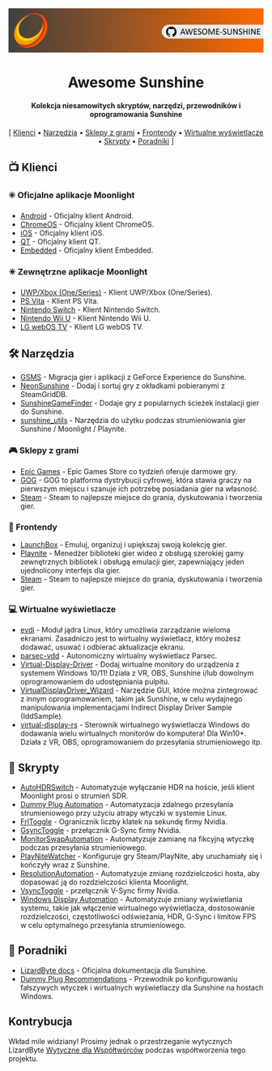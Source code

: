 <!--lint disable awesome-heading awesome-toc double-link-->

<div align="center">
  <img src="/assets/banner.png" />
  <h1 align="center">Awesome Sunshine</h1>
  <h4 align="center">Kolekcja niesamowitych skryptów, narzędzi, przewodników i oprogramowania Sunshine</h4>
</div>

<div align="center">
[
  <a href="#-klienci">Klienci</a> •
  <a href="#%EF%B8%8F-narzędzia">Narzędzia</a> •
  <a href="#-sklepy-z-grami">Sklepy z grami</a> •
  <a href="#-frontendy">Frontendy</a> •
  <a href="#-wirtualne-wyświetlacze">Wirtualne wyświetlacze</a> •
  <a href="#-skrypty">Skrypty</a> •
  <a href="#-poradniki">Poradniki</a>
]
</div>

## 📺 Klienci

### ✳️ Oficjalne aplikacje Moonlight

- [Android](https://github.com/moonlight-stream/moonlight-android) - Oficjalny klient Android.
- [ChromeOS](https://github.com/moonlight-stream/moonlight-chrome) - Oficjalny klient ChromeOS.
- [iOS](https://github.com/moonlight-stream/moonlight-ios) - Oficjalny klient iOS.
- [QT](https://github.com/moonlight-stream/moonlight-qt) - Oficjalny klient QT.
- [Embedded](https://github.com/moonlight-stream/moonlight-embedded) - Oficjalny klient Embedded.

### ✴️ Zewnętrzne aplikacje Moonlight

- [UWP/Xbox (One/Series)](https://github.com/TheElixZammuto/moonlight-xbox) - Klient UWP/Xbox (One/Series).
- [PS Vita](https://github.com/xyzz/vita-moonlight) - Klient PS Vita.
- [Nintendo Switch](https://github.com/XITRIX/Moonlight-Switch) - Klient Nintendo Switch.
- [Nintendo Wii U](https://github.com/GaryOderNichts/moonlight-wiiu) - Klient Nintendo Wii U.
- [LG webOS TV](https://github.com/mariotaku/moonlight-tv) - Klient LG webOS TV.

## 🛠️ Narzędzia

- [GSMS](https://github.com/LizardByte/GSMS) - Migracja gier i aplikacji z GeForce Experience do Sunshine.
- [NeonSunshine](https://github.com/NeonLightning/NeonSunshine) - Dodaj i sortuj gry z okładkami pobieranymi z SteamGridDB.
- [SunshineGameFinder](https://github.com/JMTK/SunshineGameFinder) - Dodaje gry z popularnych ścieżek instalacji gier do Sunshine.
- [sunshine_utils](https://github.com/designer-living/sunshine_utils) - Narzędzia do użytku podczas strumieniowania gier Sunshine / Moonlight / Playnite.

### 🎮 Sklepy z grami

- [Epic Games](https://www.epicgames.com) - Epic Games Store co tydzień oferuje darmowe gry.
- [GOG](https://www.gog.com) - GOG to platforma dystrybucji cyfrowej, która stawia graczy na pierwszym miejscu i szanuje ich potrzebę posiadania gier na własność.
- [Steam](https://store.steampowered.com) - Steam to najlepsze miejsce do grania, dyskutowania i tworzenia gier.

### 💠 Frontendy

- [LaunchBox](https://www.launchbox-app.com/) - Emuluj, organizuj i upiększaj swoją kolekcję gier.
- [Playnite](https://github.com/JosefNemec/Playnite) - Menedżer biblioteki gier wideo z obsługą szerokiej gamy zewnętrznych bibliotek i obsługą emulacji gier, zapewniający jeden ujednolicony interfejs dla gier.
- [Steam](https://store.steampowered.com) - Steam to najlepsze miejsce do grania, dyskutowania i tworzenia gier.

### 💻 Wirtualne wyświetlacze

- [evdi](https://github.com/DisplayLink/evdi) - Moduł jądra Linux, który umożliwia zarządzanie wieloma ekranami. Zasadniczo jest to wirtualny wyświetlacz, który możesz dodawać, usuwać i odbierać aktualizacje ekranu.
- [parsec-vdd](https://github.com/nomi-san/parsec-vdd) - Autonomiczny wirtualny wyświetlacz Parsec.
- [Virtual-Display-Driver](https://github.com/itsmikethetech/Virtual-Display-Driver) - Dodaj wirtualne monitory do urządzenia z systemem Windows 10/11! Działa z VR, OBS, Sunshine i/lub dowolnym oprogramowaniem do udostępniania pulpitu.
- [VirtualDisplayDriver_Wizard](https://github.com/sofmeright/VirtualDisplayDriver_Wizard) - Narzędzie GUI, które można zintegrować z innym oprogramowaniem, takim jak Sunshine, w celu wydajnego manipulowania implementacjami Indirect Display Driver Sample (IddSample).
- [virtual-display-rs](https://github.com/MolotovCherry/virtual-display-rs) - Sterownik wirtualnego wyświetlacza Windows do dodawania wielu wirtualnych monitorów do komputera! Dla Win10+. Działa z VR, OBS, oprogramowaniem do przesyłania strumieniowego itp.

## 📜 Skrypty

- [AutoHDRSwitch](https://github.com/Nonary/AutoHDRSwitch) - Automatyzuje wyłączanie HDR na hoście, jeśli klient Moonlight prosi o strumień SDR.
- [Dummy Plug Automation](https://github.com/XenHat/dummy-plug-automation) - Automatyzacja zdalnego przesyłania strumieniowego przy użyciu atrapy wtyczki w systemie Linux.
- [FrlToggle](https://github.com/FrogTheFrog/frl-toggle) - Ogranicznik liczby klatek na sekundę firmy Nvidia.
- [GsyncToggle](https://github.com/FrogTheFrog/gsync-toggle) - przełącznik G-Sync firmy Nvidia.
- [MonitorSwapAutomation](https://github.com/Nonary/MonitorSwapAutomation) - Automatyzuje zamianę na fikcyjną wtyczkę podczas przesyłania strumieniowego.
- [PlayNiteWatcher](https://github.com/Nonary/PlayNiteWatcher) - Konfiguruje gry Steam/PlayNite, aby uruchamiały się i kończyły wraz z Sunshine.
- [ResolutionAutomation](https://github.com/Nonary/ResolutionAutomation) - Automatyzuje zmianę rozdzielczości hosta, aby dopasować ją do rozdzielczości klienta Moonlight.
- [VsyncToggle](https://github.com/xanderfrangos/vsync-toggle) - przełącznik V-Sync firmy Nvidia.
- [Windows Display Automation](https://github.com/fehbari/sunshine-scripts) - Automatyzuje zmiany wyświetlania systemu, takie jak włączenie wirtualnego wyświetlacza, dostosowanie rozdzielczości, częstotliwości odświeżania, HDR, G-Sync i limitów FPS w celu optymalnego przesyłania strumieniowego.

## 📓 Poradniki

- [LizardByte docs](https://docs.lizardbyte.dev/projects/sunshine) - Oficjalna dokumentacja dla Sunshine.
- [Dummy Plug Recommendations](https://github.com/Nonary/documentation/wiki/DummyPlugs) - Przewodnik po konfigurowaniu fałszywych wtyczek i wirtualnych wyświetlaczy dla Sunshine na hostach Windows.

## Kontrybucja

Wkład mile widziany! Prosimy jednak o przestrzeganie wytycznych LizardByte
[Wytyczne dla Współtwórców](https://docs.lizardbyte.dev/latest/developers/contributing.html)
podczas współtworzenia tego projektu.
